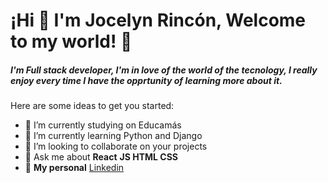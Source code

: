 # ¡Hi :wave: I'm Jocelyn Rincón,  Welcome to my world! :pushpin: 
 
##### I'm Full stack developer, I'm in love of the world of the tecnology, I really enjoy every time I have the opprtunity of learning more about it.


Here are some ideas to get you started:

* 🔭 I’m currently studying on Educamás
* 🌱 I’m currently learning Python and Django
* 👯 I’m looking to collaborate on your projects
* 💬 Ask me about  **React** **JS HTML CSS**
* :briefcase:	**My personal** [Linkedin](www.linkedin.com/in/jocelyn-rincon-barcelo)



